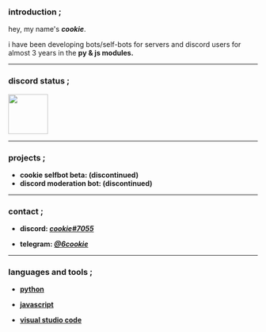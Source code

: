 ### introduction ;

hey, my name's <b><i>cookie</i></b>.

i have been developing bots/self-bots for servers and discord users for almost 3 years in the <b>py & js<b> modules.

---  
  
### discord status ;

<a href="https://discord.com/users/995354271979667596">
<img height="80px" src="https://discord.c99.nl/widget/theme-4/995354271979667596.png" />
</a>

---
  
### projects ;

- cookie selfbot beta: (discontinued)
- discord moderation bot: (discontinued)

---  
  
### contact ;

- <b>discord:</b> <a href="https://discord.com/users/995354271979667596"><i>cookie#7055</i></a>

- <b>telegram:</b> <a href="https://telegram.me/6cookie"><i>@6cookie</i></a>

---  
  
### languages and tools ;
  
- <a href="https://www.python.org/">python</a>

- <a href="https://www.javascript.com/">javascript</a>
    
- <a href="https://code.visualstudio.com/">visual studio code</a>
  
  
